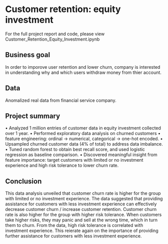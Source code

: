# Customer retention: equity investment
For the full project report and code, please view Customer_Retention_Equity_Investment.ipynb

## Business goal
In order to imporove user retention and lower churn, company is interested in understanding why and which users withdraw money from thier account.

## Data
Anomalized real data from financial service company.

## Project summary
• Analyzed 1 million entries of customer data in equity investment collected over 1 year.
• Performed exploratory data analysis on churned customers
• feature engineering: ordinal -> numerical, categorical -> one-hot encoded.
• Upsampled churned customer data (4% of total) to address data imbalance.
• Tuned random forest to obtain best recall score, and used logistic regression as baseline comparison.
• Discovered meaningful insight from feature importance: target customers with limited or no investment experience and high risk tolerance to lower churn rate.

## Conclusion
This data analysis unveiled that customer churn rate is higher for the group with limited or no investment experience. The data suggested that providing assistance for customers with less investment experience can effectively decrease customer churn / increase customer retention. Customer churn rate is also higher for the group with higher risk tolerance. When customers take higher risks, they may panic and sell at the wrong time, which in turn them to churn. From the data, high risk tolerance is correlated with investment experience. This reierate again on the importance of providing further assistance for customers with less investment experience.
